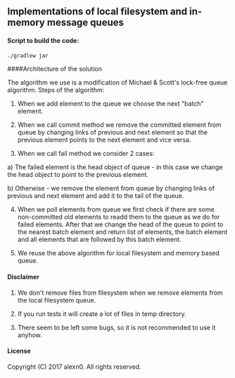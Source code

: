 ## Implementations of local filesystem and in-memory message queues

#### Script to build the code:

```sh
./gradlew jar
```

####Architecture of the solution

The algorithm we use is a modification of Michael & Scott's lock-free queue algorithm.
Steps of the algorithm:

1) When we add element to the queue we choose the next "batch" element.

2) When we call commit method we remove the committed element from queue by changing links of previous and next element so that the previous element points to the next element and vice versa.

3) When we call fail method we consider 2 cases:

  a) The failed element is the head object of queue - in this case we change the head object to point to the previous element.

  b) Otherwise - we remove the element from queue by changing links of previous and next element and add it to the tail of the queue.

4) When we poll elements from queue we first check if there are some non-committed old elements to readd them to the queue as we do for failed elements. After that we change the head of the queue to point to the nearest batch element and return list of elements, the batch element and all elements that are followed by this batch element.

5) We reuse the above algorithm for local filesystem and memory based queue.

#### Disclaimer

1) We don't remove files from filesystem when we remove elements from the local filesystem queue.

2) If you run tests it will create a lot of files in temp directory.

3) There seem to be left some bugs, so it is not recommended to use it anyhow.

#### License

Copyright (C) 2017 alexn0. All rights reserved.